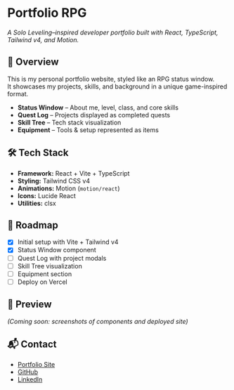 # Portfolio RPG

_A Solo Leveling–inspired developer portfolio built with React, TypeScript, Tailwind v4, and Motion._

## 🚀 Overview
This is my personal portfolio website, styled like an RPG status window.  
It showcases my projects, skills, and background in a unique game-inspired format.

- **Status Window** – About me, level, class, and core skills
- **Quest Log** – Projects displayed as completed quests
- **Skill Tree** – Tech stack visualization
- **Equipment** – Tools & setup represented as items

## 🛠 Tech Stack
- **Framework:** React + Vite + TypeScript  
- **Styling:** Tailwind CSS v4  
- **Animations:** Motion (`motion/react`)  
- **Icons:** Lucide React  
- **Utilities:** clsx  

## 🎯 Roadmap
- [x] Initial setup with Vite + Tailwind v4
- [x] Status Window component
- [ ] Quest Log with project modals
- [ ] Skill Tree visualization
- [ ] Equipment section
- [ ] Deploy on Vercel

## 📸 Preview
_(Coming soon: screenshots of components and deployed site)_

## 📬 Contact
- [Portfolio Site](https://your-deployed-link.com)  
- [GitHub](https://github.com/jealee44)  
- [LinkedIn](https://linkedin.com/in/jealee44)
